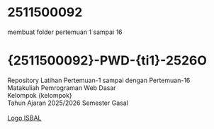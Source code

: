 # 2511500092
membuat folder pertemuan 1 sampai 16
# {2511500092}-PWD-{ti1}-2526O
Repository Latihan Pertemuan-1 sampai dengan Pertemuan-16<br>
Matakuliah Pemrograman Web Dasar<br>
Kelompok {kelompok}<br>
Tahun Ajaran 2025/2026
Semester Gasal<br><br>
[Logo ISBAL](logoisbal.png)